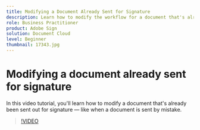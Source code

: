 ```yaml
---
title: Modifying a Document Already Sent for Signature
description: Learn how to modify the workflow for a document that's already in progress
role: Business Practitioner
product: Adobe Sign
solution: Document Cloud
level: Beginner
thumbnail: 17343.jpg
---
```


# Modifying a document already sent for signature

In this video tutorial, you'll learn how to modify a document that's already been sent out for signature — like when a document is sent by mistake.

>[!VIDEO](https://video.tv.adobe.com/v/17343?hidetitle=true)